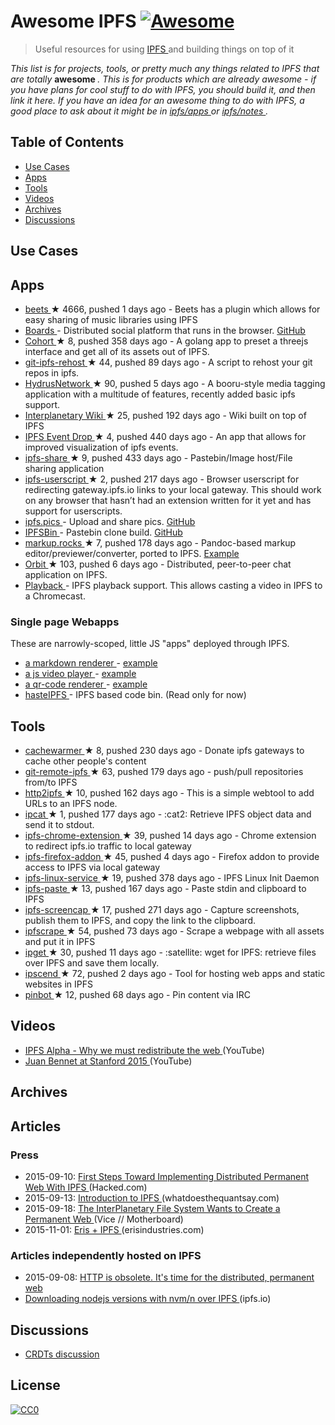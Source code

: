 <h1>
 Awesome IPFS
 <a href="https://github.com/sindresorhus/awesome">
  <img alt="Awesome" src="https://cdn.rawgit.com/sindresorhus/awesome/d7305f38d29fed78fa85652e3a63e154dd8e8829/media/badge.svg"/>
 </a>
</h1>
<blockquote>
 <p>
  Useful resources for using
  <a href="https://ipfs.io">
   IPFS
  </a>
  and building things on top of it
 </p>
</blockquote>
<p>
 <em>
  This list is for projects, tools, or pretty much any things related to IPFS that
are totally
 </em>
 <strong>
  awesome
 </strong>
 <em>
  . This is for products which are already awesome - if
you have plans for cool stuff to do with IPFS, you should build it, and then
link it here. If you have an idea for an awesome thing to do with IPFS, a good
place to ask about it might be in
  <a href="https://github.com/ipfs/apps">
   ipfs/apps
  </a>
  or
  <a href="https://github.com/ipfs/notes">
   ipfs/notes
  </a>
  .
 </em>
</p>
<h2>
 Table of Contents
</h2>
<ul>
 <li>
  <a href="#use-cases">
   Use Cases
  </a>
 </li>
 <li>
  <a href="#apps">
   Apps
  </a>
 </li>
 <li>
  <a href="#tools">
   Tools
  </a>
 </li>
 <li>
  <a href="#videos">
   Videos
  </a>
 </li>
 <li>
  <a href="#archives">
   Archives
  </a>
 </li>
 <li>
  <a href="#discussions">
   Discussions
  </a>
 </li>
</ul>
<h2>
 Use Cases
</h2>
<h2>
 Apps
</h2>
<ul>
 <li>
  <a href="https://github.com/beetbox/beets">
   beets
  </a>
  <span>
   &#9733 4666, pushed 1 days ago
  </span>
  - Beets has a plugin which allows for easy sharing of music libraries using IPFS
 </li>
 <li>
  <a href="http://ipfs.ydns.eu/ipns/boards.ydns.eu/">
   Boards
  </a>
  - Distributed social platform that runs in the browser.
  <a href="https://github.com/fazo96/ipfs-boards">
   GitHub
  </a>
 </li>
 <li>
  <a href="https://github.com/zignig/cohort">
   Cohort
  </a>
  <span>
   &#9733 8, pushed 358 days ago
  </span>
  - A golang app to preset a threejs interface and get all of its assets out of IPFS.
 </li>
 <li>
  <a href="https://github.com/whyrusleeping/git-ipfs-rehost">
   git-ipfs-rehost
  </a>
  <span>
   &#9733 44, pushed 89 days ago
  </span>
  - A script to rehost your git repos in ipfs.
 </li>
 <li>
  <a href="https://github.com/hydrusnetwork/hydrus">
   HydrusNetwork
  </a>
  <span>
   &#9733 90, pushed 5 days ago
  </span>
  - A booru-style media tagging application with a multitude of features, recently added basic ipfs support.
 </li>
 <li>
  <a href="https://github.com/jamescarlyle/ipfs-wiki">
   Interplanetary Wiki
  </a>
  <span>
   &#9733 25, pushed 192 days ago
  </span>
  - Wiki built on top of IPFS
 </li>
 <li>
  <a href="https://github.com/travisperson/ipfs-event-drops">
   IPFS Event Drop
  </a>
  <span>
   &#9733 4, pushed 440 days ago
  </span>
  - An app that allows for improved visualization of ipfs events.
 </li>
 <li>
  <a href="https://github.com/rameshvarun/ipfs-share">
   ipfs-share
  </a>
  <span>
   &#9733 9, pushed 433 days ago
  </span>
  - Pastebin/Image host/File sharing application
 </li>
 <li>
  <a href="https://github.com/loadletter/ipfs-redirect-userscript">
   ipfs-userscript
  </a>
  <span>
   &#9733 2, pushed 217 days ago
  </span>
  -  Browser userscript for redirecting gateway.ipfs.io links to your local gateway. This should work on any browser that hasn’t had an extension written for it yet and has support for userscripts.
 </li>
 <li>
  <a href="https://ipfs.pics">
   ipfs.pics
  </a>
  - Upload and share pics.
  <a href="https://github.com/ipfspics/server">
   GitHub
  </a>
 </li>
 <li>
  <a href="http://ipfsbin.xyz/">
   IPFSBin
  </a>
  - Pastebin clone build.
  <a href="https://github.com/victorbjelkholm/ipfsbin">
   GitHub
  </a>
 </li>
 <li>
  <a href="https://github.com/davidar/markup.rocks">
   markup.rocks
  </a>
  <span>
   &#9733 7, pushed 178 days ago
  </span>
  - Pandoc-based markup editor/previewer/converter, ported to IPFS.
  <a href="https://ipfs.io/ipfs/QmWPgJnUGLB1LPh9KMG9LEN4LVu5e17TwkEtcmTWdNn9V6/#/ipfs/QmfQ75DjAxYzxMP2hdm6o4wFwZS5t7uorEZ2pX9AKXEg2u">
   Example
  </a>
 </li>
 <li>
  <a href="https://github.com/haadcode/orbit">
   Orbit
  </a>
  <span>
   &#9733 103, pushed 6 days ago
  </span>
  - Distributed, peer-to-peer chat application on IPFS.
 </li>
 <li>
  <a href="https://mafintosh.github.io/playback/">
   Playback
  </a>
  - IPFS playback support. This allows casting a video in IPFS to a Chromecast.
 </li>
</ul>
<h3>
 Single page Webapps
</h3>
<p>
 These are narrowly-scoped, little JS "apps" deployed through IPFS.
</p>
<ul>
 <li>
  <a href="https://github.com/ipfs/examples/tree/master/webapps/markdown-viewer">
   a markdown renderer
  </a>
  -
  <a href="https://ipfs.io/ipfs/QmSrCRJmzE4zE1nAfWPbzVfanKQNBhp7ZWmMnEdbiLvYNh/mdown#/ipfs/QmfQ75DjAxYzxMP2hdm6o4wFwZS5t7uorEZ2pX9AKXEg2u
">
   example
  </a>
 </li>
 <li>
  <a href="https://github.com/ipfs/examples/tree/master/webapps/play">
   a js video player
  </a>
  -
  <a href="https://ipfs.io/ipfs/QmVc6zuAneKJzicnJpfrqCH9gSy6bz54JhcypfJYhGUFQu/play#/ipfs/QmTKZgRNwDNZwHtJSjCp6r5FYefzpULfy37JvMt9DwvXse
">
   example
  </a>
 </li>
 <li>
  <a href="https://github.com/ipfs/examples/tree/master/webapps/qr-render">
   a qr-code renderer
  </a>
  -
  <a href="https://ipfs.io/ipfs/QmccqhJg5wm5kNjAP4k4HrYxoqaXUGNuotDUqfvYBx8jrR/qr#enter%20text%20here
">
   example
  </a>
 </li>
 <li>
  <a href="https://ipfs.io/ipns/bin.ipfs.ovh/">
   hasteIPFS
  </a>
  - IPFS based code bin. (Read only for now)
 </li>
</ul>
<h2>
 Tools
</h2>
<ul>
 <li>
  <a href="https://github.com/BrendanBenshoof/cachewarmer">
   cachewarmer
  </a>
  <span>
   &#9733 8, pushed 230 days ago
  </span>
  - Donate ipfs gateways to cache other people's content
 </li>
 <li>
  <a href="https://github.com/cryptix/git-remote-ipfs">
   git-remote-ipfs
  </a>
  <span>
   &#9733 63, pushed 179 days ago
  </span>
  - push/pull repositories from/to IPFS
 </li>
 <li>
  <a href="https://github.com/jbenet/http2ipfs-web">
   http2ipfs
  </a>
  <span>
   &#9733 10, pushed 162 days ago
  </span>
  - This is a simple webtool to add URLs to an IPFS node.
 </li>
 <li>
  <a href="https://github.com/noffle/ipcat">
   ipcat
  </a>
  <span>
   &#9733 1, pushed 177 days ago
  </span>
  - :cat2: Retrieve IPFS object data and send it to stdout.
 </li>
 <li>
  <a href="https://github.com/dylanPowers/ipfs-chrome-extension">
   ipfs-chrome-extension
  </a>
  <span>
   &#9733 39, pushed 14 days ago
  </span>
  - Chrome extension to redirect ipfs.io traffic to local gateway
 </li>
 <li>
  <a href="https://github.com/lidel/ipfs-firefox-addon">
   ipfs-firefox-addon
  </a>
  <span>
   &#9733 45, pushed 4 days ago
  </span>
  - Firefox addon to provide access to IPFS via local gateway
 </li>
 <li>
  <a href="https://github.com/dylanPowers/ipfs-linux-service">
   ipfs-linux-service
  </a>
  <span>
   &#9733 19, pushed 378 days ago
  </span>
  - IPFS Linux Init Daemon
 </li>
 <li>
  <a href="https://github.com/jbenet/ipfs-paste">
   ipfs-paste
  </a>
  <span>
   &#9733 13, pushed 167 days ago
  </span>
  - Paste stdin and clipboard to IPFS
 </li>
 <li>
  <a href="https://github.com/jbenet/ipfs-screencap">
   ipfs-screencap
  </a>
  <span>
   &#9733 17, pushed 271 days ago
  </span>
  - Capture screenshots, publish them to IPFS, and copy the link to the clipboard.
 </li>
 <li>
  <a href="https://github.com/victorbjelkholm/ipfscrape">
   ipfscrape
  </a>
  <span>
   &#9733 54, pushed 73 days ago
  </span>
  - Scrape a webpage with all assets and put it in IPFS
 </li>
 <li>
  <a href="https://github.com/ipfs/ipget">
   ipget
  </a>
  <span>
   &#9733 30, pushed 11 days ago
  </span>
  - :satellite: wget for IPFS: retrieve files over IPFS and save them locally.
 </li>
 <li>
  <a href="https://github.com/diasdavid/ipscend">
   ipscend
  </a>
  <span>
   &#9733 72, pushed 2 days ago
  </span>
  - Tool for hosting web apps and static websites in IPFS
 </li>
 <li>
  <a href="https://github.com/whyrusleeping/pinbot">
   pinbot
  </a>
  <span>
   &#9733 12, pushed 68 days ago
  </span>
  - Pin content via IRC
 </li>
</ul>
<h2>
 Videos
</h2>
<ul>
 <li>
  <a href="https://www.youtube.com/watch?v=skMTdSEaCtA">
   IPFS Alpha - Why we must redistribute the web
  </a>
  (YouTube)
 </li>
 <li>
  <a href="https://www.youtube.com/watch?v=HUVmypx9HGI">
   Juan Bennet at Stanford 2015
  </a>
  (YouTube)
 </li>
</ul>
<h2>
 Archives
</h2>
<h2>
 Articles
</h2>
<h3>
 Press
</h3>
<ul>
 <li>
  2015-09-10:
  <a href="https://hacked.com/first-steps-toward-implementing-distributed-permanent-web-ipfs/">
   First Steps Toward Implementing Distributed Permanent Web With IPFS
  </a>
  (Hacked.com)
 </li>
 <li>
  2015-09-13:
  <a href="http://whatdoesthequantsay.com/2015/09/13/ipfs-introduction-by-example/">
   Introduction to IPFS
  </a>
  (whatdoesthequantsay.com)
 </li>
 <li>
  2015-09-18:
  <a href="http://motherboard.vice.com/read/the-interplanetary-file-system-wants-to-create-a-permanent-web">
   The InterPlanetary File System Wants to Create a Permanent Web
  </a>
  (Vice // Motherboard)
 </li>
 <li>
  2015-11-01:
  <a href="https://db.erisindustries.com/distributed%20business/2015/11/01/eris-and-ipfs/">
   Eris + IPFS
  </a>
  (erisindustries.com)
 </li>
</ul>
<h3>
 Articles independently hosted on IPFS
</h3>
<ul>
 <li>
  2015-09-08:
  <a href="https://ipfs.io/ipfs/QmNhFJjGcMPqpuYfxL62VVB9528NXqDNMFXiqN5bgFYiZ1/its-time-for-the-permanent-web.html">
   HTTP is obsolete. It's time for the distributed, permanent web
  </a>
 </li>
 <li>
  <a href="https://ipfs.io/ipfs/QmTkzDwWqPbnAh5YiV5VwcTLnGdwSNsNTn2aDxdXBFca7D/example#/ipfs/QmUx363UFtgiQqkHHsPK3TSDmwoALDo2hrbMWbcxjH2vFc">
   Downloading nodejs versions with nvm/n over IPFS
  </a>
  (ipfs.io)
 </li>
</ul>
<h2>
 Discussions
</h2>
<ul>
 <li>
  <a href="https://github.com/ipfs/notes/issues/23">
   CRDTs discussion
  </a>
 </li>
</ul>
<h2>
 License
</h2>
<p>
 <a href="http://creativecommons.org/publicdomain/zero/1.0/">
  <img alt="CC0" src="https://licensebuttons.net/p/zero/1.0/88x31.png"/>
 </a>
</p>
